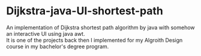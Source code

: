 # Dijkstra-java-UI-shortest-path
An implementation of Dijkstra shortest path algorithm by java with somehow an interactive UI using java awt. </br>
It is one of the projects back then I implemented for my Algroith Design course in my bachelor's degree program.
